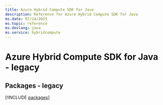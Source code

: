 ```yaml
---
title: Azure Hybrid Compute SDK for Java
description: Reference for Azure Hybrid Compute SDK for Java
ms.date: 07/14/2025
ms.topic: reference
ms.devlang: java
ms.service: hybridcompute
---
```

# Azure Hybrid Compute SDK for Java - legacy
## Packages - legacy
[!INCLUDE [packages](hybrid-compute-index.md)]
